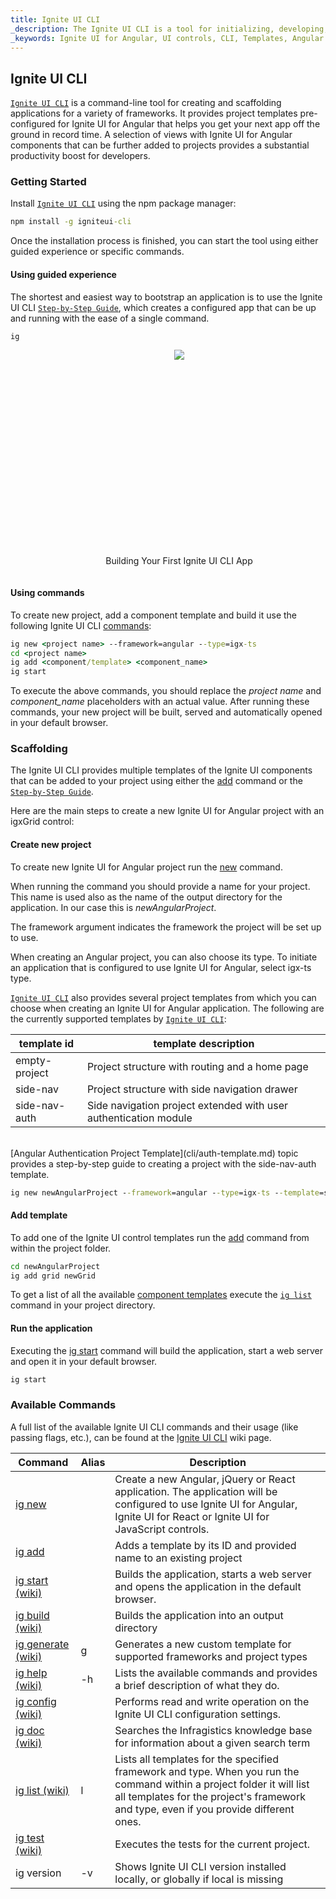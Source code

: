 ```yaml
---
title: Ignite UI CLI
_description: The Ignite UI CLI is a tool for initializing, developing, scaffolding and maintaining applications in a wide variety of frameworks.
_keywords: Ignite UI for Angular, UI controls, CLI, Templates, Angular widgets, web widgets, UI widgets, Angular, Native Angular Components Suite, Native Angular Controls, Native Angular Components Library
---
```


## Ignite UI CLI

[`Ignite UI CLI`](https://github.com/IgniteUI/igniteui-cli) is a command-line tool for creating and scaffolding applications for a variety of frameworks. It provides project templates pre-configured for Ignite UI for Angular that helps you get your next app off the ground in record time. A selection of views with Ignite UI for Angular components that can be further added to projects provides a substantial productivity boost for developers.
### Getting Started

Install [`Ignite UI CLI`](https://github.com/IgniteUI/igniteui-cli) using the npm package manager:
```cmd
npm install -g igniteui-cli 
```
Once the installation process is finished, you can start the tool using either guided experience or specific commands.

#### Using guided experience
The shortest and easiest way to bootstrap an application is to use the Ignite UI CLI [`Step-by-Step Guide`](cli/step-by-step-guide.md), which creates a configured app that can be up and running with the ease of a single command. 
```cmd
ig
```

<div style="display:inline-block;">
    <a style="background: url(../../../images/general/buildCLIapp.gif); display:flex; justify-content:center; min-width:540px; min-height:315px;"
       href="https://youtu.be/QK_NsdtdA70" target="_blank">
        <img src="../../../images/general/play.svg" style="vertical-align: middle;" />
    </a>
    <p style="text-align:center;">Building Your First Ignite UI CLI App</p>
</div>

#### Using commands
To create new project, add a component template and build it use the following Ignite UI CLI [commands](#available-commands):
```cmd
ig new <project name> --framework=angular --type=igx-ts 
cd <project name>
ig add <component/template> <component_name>
ig start 
```

To execute the above commands, you should replace the *project name* and *component_name* placeholders with an actual value.
After running these commands, your new project will be built, served and automatically opened in your default browser.

### Scaffolding

The Ignite UI CLI provides multiple templates of the Ignite UI components that can be added to your project using either the [add](cli/ig-add.md) command or the [`Step-by-Step Guide`](cli/step-by-step-guide.md).

Here are the main steps to create a new Ignite UI for Angular project with an igxGrid control:

#### Create new project

To create new Ignite UI for Angular project run the [new](cli/ig-new.md) command.

When running the command you should provide a name for your project. This name is used also as the name of the output directory for the application. In our case this is *newAngularProject*.

The framework argument indicates the framework the project will be set up to use. 

When creating an Angular project, you can also choose its type. To initiate an application that is configured to use Ignite UI for Angular, select igx-ts type.

[`Ignite UI CLI`](https://github.com/IgniteUI/igniteui-cli) also provides several project templates from which you can choose when creating an Ignite UI for Angular application. The following are the currently supported templates by [`Ignite UI CLI`](https://github.com/IgniteUI/igniteui-cli):


| template id   | template description |
| ---           | ---                  |
| empty-project | Project structure with routing and a home page |
| side-nav      | Project structure with side navigation drawer |
| side-nav-auth | Side navigation project extended with user authentication module |
<br>
[Angular Authentication Project Template](cli/auth-template.md) topic provides a step-by-step guide to creating a project with the side-nav-auth template.

```cmd
ig new newAngularProject --framework=angular --type=igx-ts --template=side-nav
```

#### Add template

To add one of the Ignite UI control templates run the [add](cli/ig-add.md) command from within the project folder.

```cmd
cd newAngularProject
ig add grid newGrid
```

To get a list of all the available [component templates](cli/ig-add.md#templates) execute the [`ig list`](https://github.com/IgniteUI/igniteui-cli/wiki/list) command in your project directory.

#### Run the application

Executing the [ig start](https://github.com/IgniteUI/igniteui-cli/wiki/start) command will build the application, start a web server and open it in your default browser.

```cmd
ig start
```

### Available Commands
A full list of the available Ignite UI CLI commands and their usage (like passing flags, etc.), can be found at the [Ignite UI CLI](https://github.com/IgniteUI/igniteui-cli/wiki) wiki page.

| Command | Alias | Description |
| --- | --- | --- |
| [ig new](cli/ig-new.md) | | Create a new  Angular, jQuery or React application. The application will be configured to use Ignite UI for Angular, Ignite UI for React or Ignite UI for JavaScript controls. 
| [ig add](cli/ig-add.md) | | Adds a template by its ID and provided name to an existing project
| [ig start (wiki)](https://github.com/IgniteUI/igniteui-cli/wiki/start)  | | Builds the application, starts a web server and opens the application in the default browser.
| [ig build (wiki)](https://github.com/IgniteUI/igniteui-cli/wiki/build) | | Builds the application into an output directory
| [ig generate (wiki)](https://github.com/IgniteUI/igniteui-cli/wiki/generate) | g | Generates a new custom template for supported frameworks and project types
| [ig help (wiki)](https://github.com/IgniteUI/igniteui-cli/wiki/help) | -h | Lists the available commands and provides a brief description of what they do.
| [ig config (wiki)](https://github.com/IgniteUI/igniteui-cli/wiki/config) | | Performs read and write operation on the Ignite UI CLI configuration settings.
| [ig doc (wiki)](https://github.com/IgniteUI/igniteui-cli/wiki/doc) | | Searches the Infragistics knowledge base for information about a given search term
| [ig list (wiki)](https://github.com/IgniteUI/igniteui-cli/wiki/list) | l |  Lists all templates for the specified framework and type. When you run the command within a project folder it will list all templates for the project's framework and type, even if you provide different ones.
| [ig test (wiki)](https://github.com/IgniteUI/igniteui-cli/wiki/test) |  | Executes the tests for the current project.
| ig version | -v | Shows Ignite UI CLI version installed locally, or globally if local is missing |